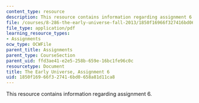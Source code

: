 ```yaml
---
content_type: resource
description: This resource contains information regarding assignment 6.
file: /courses/8-286-the-early-universe-fall-2013/1850f16966f327416bd0658a81d11ca8_MIT8_286F13_ps6.pdf
file_type: application/pdf
learning_resource_types:
- Assignments
ocw_type: OCWFile
parent_title: Assignments
parent_type: CourseSection
parent_uid: ffd3ae41-e2e5-258b-659e-16bc1fe96c0c
resourcetype: Document
title: The Early Universe, Assignment 6
uid: 1850f169-66f3-2741-6bd0-658a81d11ca8
---
```

This resource contains information regarding assignment 6.